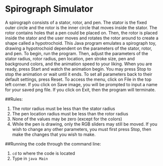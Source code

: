 # Spirograph Simulator 

 A spirograph consists of a stator, rotor, and pen. The stator is the fixed outer circle and the rotor is the inner circle that moves inside the stator. The rotor contains holes that a pen could be placed on. Then, the rotor is placed inside the stator and the user moves and rotates the rotor around to create a shape called a hypotrochoid. This Java program emulates a spirograph toy, drawing a hypotrochoid dependent on the parameters of the stator, rotor, and pen.
To begin, run the program. Then, adjust the parameters of the stator radius, rotor radius, pen location, pen stroke size, pen and background colors, and the animation speed to your liking. When you are ready, press Start and watch the animation begin. You may press Stop to stop the animation or wait until it ends. To set all parameters back to their default settings, press Reset.
To access the menu, click on File in the top left corner. If you click on Save image, you will be prompted to input a name for your saved png file. If you click on Exit, then the program will terminate.

##Rules:
1. The rotor radius must be less than the stator radius
2. The pen location radius must be less than the rotor radius
3. None of the values may be zero (except for the colors)
4. While the pen is drawing, only the RGB sliders may still be moved. If you wish to
change any other parameters, you must first press Stop, then make the changes that you wish to make.

##Running the code through the command line:
1. `cd` to where the code is located
2. Type in `java Main`
